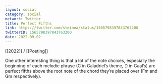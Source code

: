```yaml
---
layout: social
category: social
network: Twitter
title: Perfect Fifths
link: https://twitter.com/steinea/status/1565798397843763200
twitterID: 1565798397843763200
date: 2022-09-02
---
```


[[2022]] / [[Posting]]

One other interesting thing is that a lot of the note choices, especially the beginning of each melodic phrase (C in Galadriel’s theme, D in Gaal’s) are perfect fifths above the root note of the chord they’re placed over (Fm and Gm respectively).
